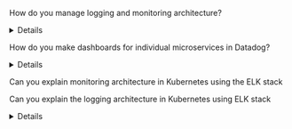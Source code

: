How do you manage logging and monitoring architecture?

<details>

</details>


How do you make dashboards for individual microservices in Datadog?

<details>

</details>


Can you explain monitoring architecture in Kubernetes using the ELK stack

<deatils>

</details>

Can you explain the logging architecture in Kubernetes using ELK stack

<details>

</details>